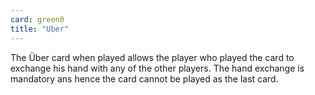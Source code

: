 ```yaml
---
card: green0
title: "Uber"
---
```


The <span>&Uuml;ber</span> card when played allows the player who played the 
card to exchange his hand with any of the other players. The hand exchange 
is mandatory ans hence the card cannot be played as the last card.  